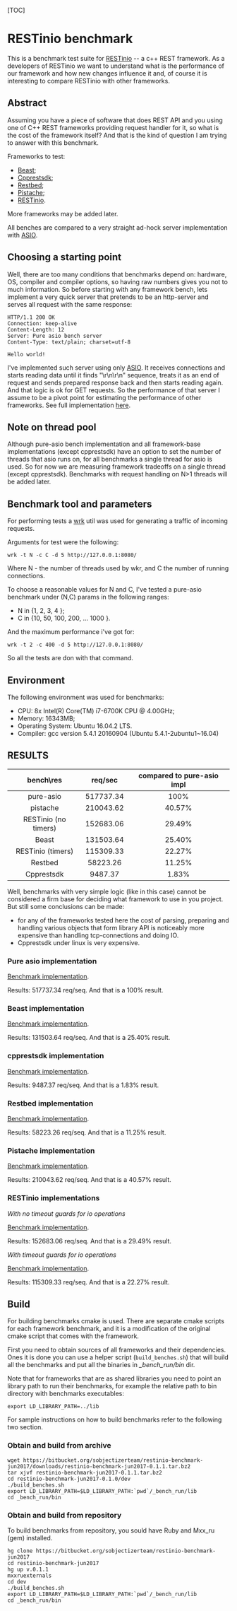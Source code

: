 [TOC]

# RESTinio benchmark

This is a benchmark test suite for
[RESTinio](https://bitbucket.org/sobjectizerteam/restinio-0.2) -- a c++ REST framework.
As a developers of RESTinio we want to understand what is the performance of
our framework and how new changes influence it and, of course it is
interesting to compare RESTinio with other frameworks.

## Abstract

Assuming you have a piece of software that does REST API
and you using one of C++ REST frameworks providing request handler for it,
so what is the cost of the framework itself?
And that is the kind of question I am trying to answer with this benchmark.

Frameworks to test:

* [Beast](https://github.com/vinniefalco/Beast);
* [Cpprestsdk](https://github.com/Microsoft/cpprestsdk);
* [Restbed](https://github.com/Corvusoft/restbed);
* [Pistache](https://github.com/oktal/pistache);
* [RESTinio](https://bitbucket.org/sobjectizerteam/restinio-0.2).

More frameworks may be added later.

All benches are compared to a very straight ad-hock server implementation
with [ASIO](http://think-async.com/).

## Choosing a starting point

Well, there are too many conditions that benchmarks depend on:
hardware, OS, compiler and compiler options,
so having raw numbers gives you not to much information.
So before starting with any framework bench,
lets implement a very quick server that pretends to be an http-server
and serves all request with the same response:
```
HTTP/1.1 200 OK
Connection: keep-alive
Content-Length: 12
Server: Pure asio bench server
Content-Type: text/plain; charset=utf-8

Hello world!
```

I've implemented such server using only [ASIO](http://think-async.com/).
It receives connections and starts reading data until it finds "\r\n\r\n" sequence,
treats it as an end of request and sends prepared response back and then starts
reading again. And that logic is ok for GET requests.
So the performance of that server I assume to be a pivot point for estimating
the performance of other frameworks.
See full implementation [here](./dev/pure_asio/benches/single_handler/main.cpp).

## Note on thread pool

Although pure-asio bench implementation and all framework-base implementations
(except cpprestsdk) have an option to set the number of threads that asio runs on,
for all benchmarks a single thread for asio is used.
So for now we are measuring framework tradeoffs on a single thread
(except cpprestsdk). Benchmarks with request handling on N>1 threads will be added later.

## Benchmark tool and parameters

For performing tests a [wrk](https://github.com/wg/wrk) util was used
for generating a traffic of incoming requests.

Arguments for test were the following:
```
wrk -t N -c C -d 5 http://127.0.0.1:8080/
```
Where N - the number of threads used by wkr, and C the number of running connections.

To choose a reasonable values for N and C, I've tested a pure-asio benchmark
under (N,C) params in the following ranges:

* N in {1, 2, 3, 4 };
* C in {10, 50, 100, 200, ... 1000 }.

And the maximum performance i've got for:
```
wrk -t 2 -c 400 -d 5 http://127.0.0.1:8080/
```

So all the tests are don with that command.

## Environment

The following environment was used for benchmarks:

* CPU: 8x Intel(R) Core(TM) i7-6700K CPU @ 4.00GHz;
* Memory: 16343MB;
* Operating System: Ubuntu 16.04.2 LTS.
* Compiler: gcc version 5.4.1 20160904 (Ubuntu 5.4.1-2ubuntu1~16.04)

## RESULTS

|       bench\res      |  req/sec  | compared to pure-asio impl |
|:--------------------:|:---------:|:--------------------------:|
| pure-asio            | 517737.34 |            100%            |
| pistache             | 210043.62 |           40.57%           |
| RESTinio (no timers) | 152683.06 |           29.49%           |
| Beast                | 131503.64 |           25.40%           |
| RESTinio (timers)    | 115309.33 |           22.27%           |
| Restbed              |  58223.26 |           11.25%           |
| Cpprestsdk           |  9487.37  |            1.83%           |

Well, benchmarks with very simple logic (like in this case) cannot be considered a firm base
for deciding what framework to use in you project.
But still some conclusions can be made:

* for any of the frameworks tested here the cost of
parsing, preparing and handling various objects that form library API
is noticeably more expensive than handling tcp-connections and doing IO.
* Cpprestsdk under linux is very expensive.

### Pure asio implementation

[Benchmark implementation](./dev/pure_asio/benches/single_handler/main.cpp).

Results: 517737.34 req/seq. And that is a 100% result.

### Beast implementation

[Benchmark implementation](./dev/beast/benches/single_handler/main.cpp).

Results: 131503.64 req/seq. And that is a 25.40% result.

### cpprestsdk implementation

[Benchmark implementation](./dev/cpprestsdk/benches/single_handler/main.cpp).

Results: 9487.37 req/seq. And that is a 1.83% result.

### Restbed implementation

[Benchmark implementation](./dev/restbed/benches/single_handler/main.cpp).

Results: 58223.26 req/seq. And that is a 11.25% result.

### Pistache implementation

[Benchmark implementation](./dev/pistache/benches/single_handler/main.cpp).

Results: 210043.62 req/seq. And that is a 40.57% result.

### RESTinio implementations

*With no timeout guards for io operations*

[Benchmark implementation](./dev/restinio/benches/single_handler_no_timer/main.cpp).

Results: 152683.06 req/seq. And that is a 29.49% result.

*With timeout guards for io operations*

[Benchmark implementation](./dev/restinio/benches/single_handler/main.cpp).

Results: 115309.33 req/seq. And that is a 22.27% result.

## Build

For building benchmarks cmake is used. There are separate cmake scripts
for each framework benchmark, and it is a modification of the original cmake script
that comes with the framework.

First you need to obtain sources of all frameworks and their dependencies.
Ones it is done you can use a helper script (`build_benches.sh`)
that will build all the benchmarks and put all the binaries in *_bench_run/bin* dir.

Note that for frameworks that are as shared libraries you need to
point an library path to run their benchmarks, for example the relative path to
bin directory with benchmarks executables:
```
export LD_LIBRARY_PATH=../lib
```

For sample instructions on how to build benchmarks refer to the following two section.

### Obtain and build from archive

```
wget https://bitbucket.org/sobjectizerteam/restinio-benchmark-jun2017/downloads/restinio-benchmark-jun2017-0.1.1.tar.bz2
tar xjvf restinio-benchmark-jun2017-0.1.1.tar.bz2
cd restinio-benchmark-jun2017-0.1.0/dev
./build_benches.sh
export LD_LIBRARY_PATH=$LD_LIBRARY_PATH:`pwd`/_bench_run/lib
cd _bench_run/bin
```

### Obtain and build from repository

To build benchmarks from repository, you sould have Ruby and Mxx_ru (gem) installed.

```
hg clone https://bitbucket.org/sobjectizerteam/restinio-benchmark-jun2017
cd restinio-benchmark-jun2017
hg up v.0.1.1
mxxruexternals
cd dev
./build_benches.sh
export LD_LIBRARY_PATH=$LD_LIBRARY_PATH:`pwd`/_bench_run/lib
cd _bench_run/bin
```
